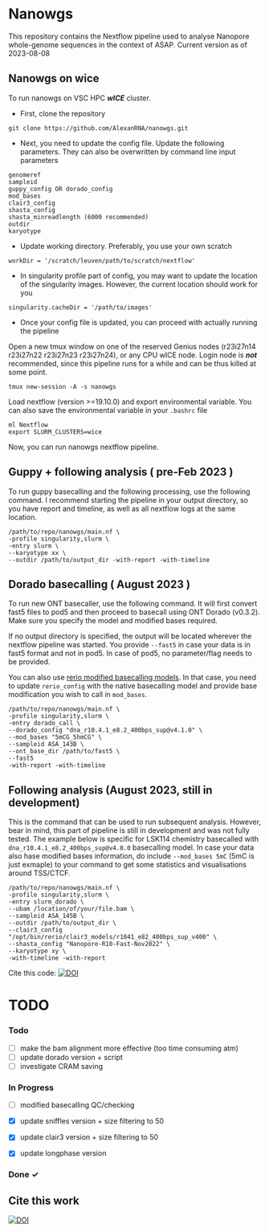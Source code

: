 # Nanowgs

This repository contains the Nextflow pipeline used to analyse Nanopore whole-genome sequences in the context of ASAP.
Current version as of 2023-08-08

## Nanowgs on wice

To run nanowgs on VSC HPC ***wICE*** cluster.
- First, clone the repository
```
git clone https://github.com/AlexanRNA/nanowgs.git
```
- Next, you need to update the config file. Update the following parameters. They can also be overwritten by command line input parameters
```
genomeref 
sampleid
guppy_config OR dorado_config
mod_bases
clair3_config
shasta_config
shasta_minreadlength (6000 recommended)
outdir
karyotype 
```
- Update working directory. Preferably, you use your own scratch 
```
workDir = '/scratch/leuven/path/to/scratch/nextflow'
```
-  In singularity profile part of config, you may want to update the location of the singularity images. However, the current location should work for you
```
singularity.cacheDir = '/path/to/images'
```
- Once your config file is updated, you can proceed with actually running the pipeline

Open a new tmux window on one of the reserved Genius nodes (r23i27n14 r23i27n22 r23i27n23 r23i27n24), or any CPU wICE node. Login node is ***not*** recommended, since this pipeline runs for a while and can be thus killed at some point. 
```
tmux new-session -A -s nanowgs
```
 Load nextflow (version >=19.10.0) and export environmental variable. You can also save the environmental variable in your `.bashrc` file
 ```
 ml Nextflow
 export SLURM_CLUSTERS=wice
 ```

 Now, you can run nanowgs nextflow pipeline.
 
 ## Guppy + following analysis  ( pre-Feb 2023 )

 To run guppy basecalling and the following processing, use the following command. I recommend starting the pipeline in your output directory, so you have report and timeline, as well as all nextflow logs at the same location. 
 ```
/path/to/repo/nanowgs/main.nf \
-profile singularity,slurm \
-entry slurm \
--karyotype xx \
--outdir /path/to/output_dir -with-report -with-timeline 
 ```

 ## Dorado basecalling ( August 2023 ) 
 To run new ONT basecaller, use the following command. It will first convert fast5 files to pod5 and then proceed to basecall using ONT Dorado (v0.3.2). Make sure you specify the model and modified bases required.

 If no output directory is specified, the output will be located wherever the nextflow pipeline was started.
 You provide `--fast5` in case your data is in fast5 format and not in pod5. In case of pod5, no parameter/flag needs to be provided.

 You can also use [rerio modified basecalling models](https://github.com/nanoporetech/rerio/tree/master#dorado-models). In that case, you need to update `rerio_config` with the native basecalling model and provide base modification you wish to call in `mod_bases`. 
 ```
/path/to/repo/nanowgs/main.nf \
-profile singularity,slurm \
-entry dorado_call \
--dorado_config "dna_r10.4.1_e8.2_400bps_sup@v4.1.0" \
--mod_bases "5mCG_5hmCG" \
--sampleid ASA_143B \
--ont_base_dir /path/to/fast5 \
--fast5
-with-report -with-timeline 
 ```

 ## Following analysis (August 2023, **still in development**)

This is the command that can be used to run subsequent analysis. However, bear in mind, this part of pipeline is still in development and was not fully tested. The example below is specific for LSK114 chemistry basecalled with `dna_r10.4.1_e8.2_400bps_sup@v4.0.0` basecalling model.
In case your data also hase modified bases information, do include `--mod_bases 5mC` (5mC is just exmaple) to your command to get some statistics and visualisations around TSS/CTCF.
```
/path/to/repo/nanowgs/main.nf \
-profile singularity,slurm \
-entry slurm_dorado \
--ubam /location/of/your/file.bam \
--sampleid ASA_145B \
--outdir /path/to/output_dir \
--clair3_config "/opt/bin/rerio/clair3_models/r1041_e82_400bps_sup_v400" \
--shasta_config "Nanopore-R10-Fast-Nov2022" \
--karyotype xy \
-with-timeline -with-report
```

Cite this code: [![DOI](https://zenodo.org/badge/409126757.svg)](https://zenodo.org/doi/10.5281/zenodo.13385064)


# TODO

### Todo
 
- [ ] make the bam alignment more effective (too time consuming atm)
- [ ] update dorado version + script
- [ ] investigate CRAM saving

### In Progress

- [ ] modified basecalling QC/checking 
- [X] update sniffles version + size filtering to 50
- [X] update clair3 version + size filtering to 50
- [X] update longphase version


### Done ✓
 
## Cite this work
[![DOI](https://zenodo.org/badge/DOI/10.5281/zenodo.13385065.svg)](https://doi.org/10.5281/zenodo.13385065)


